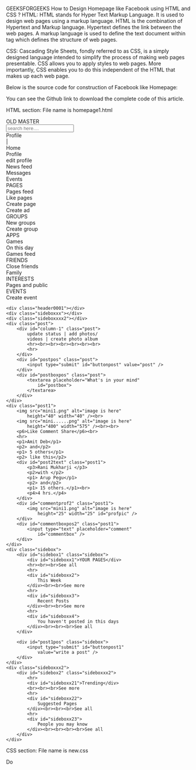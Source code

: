 
GEEKSFORGEEKS
How to Design Homepage like Facebook using HTML and CSS ?
HTML:  HTML stands for Hyper Text Markup Language. It is used to design web pages using a markup language. HTML is the combination of Hypertext and Markup language. Hypertext defines the link between the web pages. A markup language is used to define the text document within tag which defines the structure of web pages.

CSS: Cascading Style Sheets, fondly referred to as CSS, is a simply designed language intended to simplify the process of making web pages presentable. CSS allows you to apply styles to web pages. More importantly, CSS enables you to do this independent of the HTML that makes up each web page.

Below is the source code for construction of Facebook like Homepage: 

You can see the Github link to download the complete code of this article. 
 

HTML section: File name is homepage1.html
 

<!DOCTYPE html>
<html>
  
<head>
    <meta charset="UTF-8">
    <meta name="viewport" content=
        "width=device-width, initial-scale=1.0">
    <link rel="stylesheet" type="text/css" 
        href="new.css" media="screen" />
</head>
  
<body>
    <div class=" header1">
        <div id="name" class="header1">
            OLD MASTER
        </div>
        <div id="searcharea" class="header1">
            <input placeholder="search here...." 
                type="text" id="searchbox" />
        </div>
        <div id="profilearea" class="header1">Profile</div>
        <div id="profilearea1" class="header1">|</div>
        <div id="profilearea2" class="header1">Home</div>
    </div>
    <div class="sidenav">
        <div class="bodyn">
            <div id="side1" class="bodyn">Profile</div>
            <div id="side2" class="bodyn">edit profile</div>
            <div id="side3" class="bodyn">News feed</div>
            <div id="side4" class="bodyn">Messages</div>
            <div id="side5" class="bodyn">Events</div>
            <div id="side6" class="bodyn">PAGES</div>
            <div id="side7" class="bodyn">Pages feed</div>
            <div id="side8" class="bodyn">Like pages</div>
            <div id="side9" class="bodyn">Create page</div>
            <div id="side10" class="bodyn">Create ad</div>
            <div id="side11" class="bodyn">GROUPS</div>
            <div id="side12" class="bodyn">New groups</div>
            <div id="side13" class="bodyn">Create group</div>
            <div id="side14" class="bodyn">APPS</div>
            <div id="side15" class="bodyn">Games</div>
            <div id="side16" class="bodyn">On this day</div>
            <div id="side17" class="bodyn">Games feed</div>
            <div id="side18" class="bodyn">FRIENDS</div>
            <div id="side19" class="bodyn">Close friends</div>
            <div id="side20" class="bodyn">Family</div>
            <div id="side21" class="bodyn">INTERESTS</div>
            <div id="side22" class="bodyn">Pages and public</div>
            <div id="side23" class="bodyn">EVENTS</div>
            <div id="side24" class="bodyn">Create event</div>
        </div>
    </div>
    <div class="post00"></div>
    <div class="post10"></div>
  
    <div class="header0001"></div>
    <div class="sideboxxx"></div>
    <div class="sideboxxxx2"></div>
    <div class="post">
        <div id="column-1" class="post">
            update status | add photos/
            videos | create photo album
            <hr><br><br><br><br><br><br>
            <hr>
        </div>
        <div id="postpos" class="post">
            <input type="submit" id="buttonpost" value="post" />
        </div>
        <div id="postboxpos" class="post">
            <textarea placeholder="What's in your mind" 
                id="postbox">
            </textarea>
        </div>
    </div>
    <div class="post1">
        <img src="mini1.png" alt="image is here" 
            height="40" width="40" /><br>
        <img src="mini......png" alt="image is here" 
            height="400" width="575" /><br><br>
        <p6>Like Comment Share</p6><br>
        <hr>
        <p1>Amit Deb</p1>
        <p2> and</p2>
        <p1> 5 others</p1>
        <p2> like this</p2>
        <div id="post2text" class="post1">
            <p3>Rani Mukharji </p3>
            <p2>with </p2>
            <p1> Arup Pegu</p1>
            <p2> and</p2>
            <p1> 15 others.</p1><br>
            <p4>4 hrs.</p4>
        </div>
        <div id="commentprof2" class="post1">
            <img src="mini1.png" alt="image is here" 
                height="25" width="25" id="profpic" />
        </div>
        <div id="commentboxpos2" class="post1">
            <input type="text" placeholder="comment" 
                id="commentbox" />
        </div>
    </div>
    <div class="sidebox">
        <div id="sidebox1" class="sidebox">
            <div id="sideboxx1">YOUR PAGES</div>
            <hr><br><br>See all
            <hr>
            <div id="sideboxx2">
                This Week
            </div><br><br>See more
            <hr>
            <div id="sideboxx3">
                Recent Posts
            </div><br><br>See more
            <hr>
            <div id="sideboxx4">
                You haven't posted in this days
            </div><br><br><br>See all
        </div>
  
        <div id="post1pos" class="sidebox">
            <input type="submit" id="buttonpost1" 
                value="write a post" />
        </div>
    </div>
    <div class="sideboxxx2">
        <div id="sidebox2" class="sideboxxx2">
            <hr>
            <div id="sideboxx21">Trending</div>
            <br><br><br>See more
            <hr>
            <div id="sideboxx22">
                Suggested Pages
            </div><br><br><br>See all
            <hr>
            <div id="sideboxx23">
                People you may know
            </div><br><br><br><br>See all
        </div>
    </div>
</body>
  
</html>
 

 

CSS section: File name is new.css

Do
